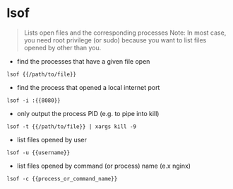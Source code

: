# lsof

> Lists open files and the corresponding processes
> Note: In most case, you need root privilege (or sudo) because you want to list files opened by other than you.

- find the processes that have a given file open

`lsof {{/path/to/file}}`

- find the process that opened a local internet port

`lsof -i :{{8080}}`

- only output the process PID (e.g. to pipe into kill)

`lsof -t {{/path/to/file}} | xargs kill -9`

- list files opened by user

`lsof -u {{username}}`

- list files opened by command (or process) name (e.x nginx)

`lsof -c {{process_or_command_name}}`
